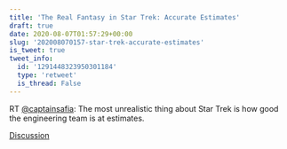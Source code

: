 ```yaml
---
title: 'The Real Fantasy in Star Trek: Accurate Estimates'
draft: true
date: 2020-08-07T01:57:29+00:00
slug: '202008070157-star-trek-accurate-estimates'
is_tweet: true
tweet_info:
  id: '1291448323950301184'
  type: 'retweet'
  is_thread: False
---
```




RT [@captainsafia](https://x.com/captainsafia): The most unrealistic thing about Star Trek is how good the engineering team is at estimates.

[Discussion](https://x.com/sytelus/status/1291448323950301184)
